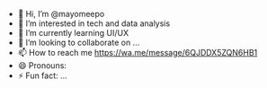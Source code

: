 - 👋 Hi, I’m @mayomeepo
- 👀 I’m interested in tech and data analysis 
- 🌱 I’m currently learning UI/UX
- 💞️ I’m looking to collaborate on ...
- 📫 How to reach me https://wa.me/message/6QJDDX5ZQN6HB1
- 😄 Pronouns: 
- ⚡ Fun fact: ...

<!---
mayomeepo/Oluwamayowa is a ✨ special ✨ repository because its `README.md` (this file) appears on your GitHub profile.
You can click the Preview link to take a look at your changes.
--->
